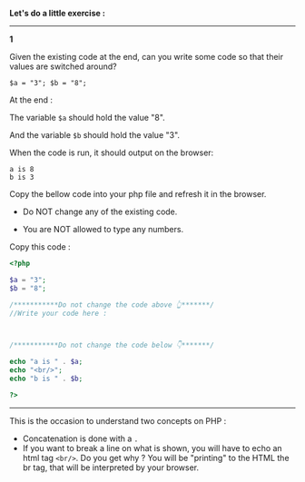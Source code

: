 **Let's do a little exercise :**

---

**1**

Given the existing code at the end, can you write some code so that their values are switched around?

`$a = "3"; $b = "8";`

At the end :

The variable `$a` should hold the value "8".

And the variable `$b` should hold the value "3".

When the code is run, it should output on the browser:

```
a is 8
b is 3
```

Copy the bellow code into your php file and refresh it in the browser.

- Do NOT change any of the existing code.

- You are NOT allowed to type any numbers.

Copy this code :

```php
<?php

$a = "3";
$b = "8";

/***********Do not change the code above 👆*******/
//Write your code here :



/***********Do not change the code below 👇*******/

echo "a is " . $a;
echo "<br/>";
echo "b is " . $b;

?>
```

---

This is the occasion to understand two concepts on PHP :

- Concatenation is done with a `.`
- If you want to break a line on what is shown, you will have to echo an html tag `<br/>`. Do you get why ? You will be "printing" to the HTML the br tag, that will be interpreted by your browser.
